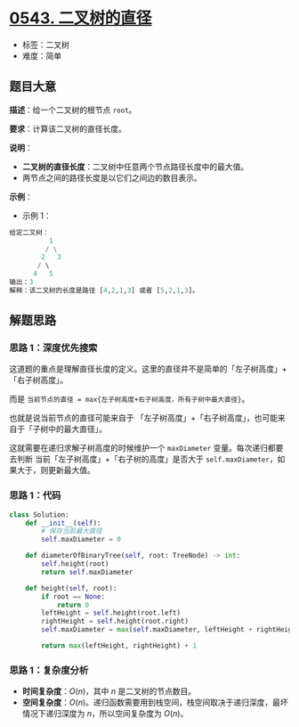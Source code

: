 # [0543. 二叉树的直径](https://leetcode.cn/problems/diameter-of-binary-tree/)

- 标签：二叉树
- 难度：简单

## 题目大意

**描述**：给一个二叉树的根节点 `root`。

**要求**：计算该二叉树的直径长度。

**说明**：

- **二叉树的直径长度**：二叉树中任意两个节点路径长度中的最大值。
- 两节点之间的路径长度是以它们之间边的数目表示。

**示例**：

- 示例 1：

```python
给定二叉树：
          1
         / \
        2   3
       / \     
      4   5    
输出：3
解释：该二叉树的长度是路径 [4,2,1,3] 或者 [5,2,1,3]。
```

## 解题思路

### 思路 1：深度优先搜索

这道题的重点是理解直径长度的定义。这里的直径并不是简单的「左子树高度」+「右子树高度」。

而是 `当前节点的直径 = max{左子树高度+右子树高度，所有子树中最大直径}`。

也就是说当前节点的直径可能来自于 「左子树高度」+「右子树高度」，也可能来自于「子树中的最大直径」。

这就需要在递归求解子树高度的时候维护一个 `maxDiameter` 变量。每次递归都要去判断 当前「左子树高度」+「右子树的高度」是否大于 `self.maxDiameter`，如果大于，则更新最大值。

### 思路 1：代码

```python
class Solution:
    def __init__(self):
        # 保存当前最大直径
        self.maxDiameter = 0

    def diameterOfBinaryTree(self, root: TreeNode) -> int:
        self.height(root)
        return self.maxDiameter

    def height(self, root):
        if root == None:
            return 0
        leftHeight = self.height(root.left)
        rightHeight = self.height(root.right)
        self.maxDiameter = max(self.maxDiameter, leftHeight + rightHeight)

        return max(leftHeight, rightHeight) + 1
```

### 思路 1：复杂度分析

- **时间复杂度**：$O(n)$，其中 $n$ 是二叉树的节点数目。
- **空间复杂度**：$O(n)$。递归函数需要用到栈空间，栈空间取决于递归深度，最坏情况下递归深度为 $n$，所以空间复杂度为 $O(n)$。

